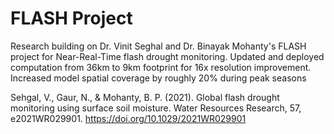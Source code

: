 # FLASH Project
 Research building on Dr. Vinit Seghal and Dr. Binayak Mohanty's FLASH project for Near-Real-Time flash drought monitoring. Updated and deployed computation from 36km to 9km footprint for 16x resolution improvement. Increased model spatial coverage by roughly 20% during peak seasons

Sehgal, V., Gaur, N., & Mohanty, B. P. (2021). Global flash drought monitoring using surface
     soil moisture. Water Resources Research, 57, e2021WR029901.
     https://doi.org/10.1029/2021WR029901
